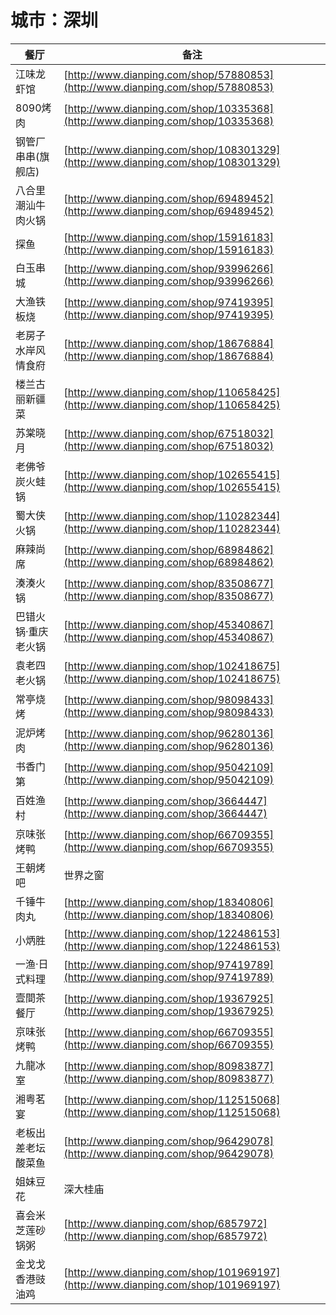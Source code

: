# 城市：深圳

餐厅 | 备注
------|---------
| 江味龙虾馆 | [http://www.dianping.com/shop/57880853](http://www.dianping.com/shop/57880853) |
| 8090烤肉 | [http://www.dianping.com/shop/10335368](http://www.dianping.com/shop/10335368) |
| 钢管厂串串(旗舰店) | [http://www.dianping.com/shop/108301329](http://www.dianping.com/shop/108301329) |
| 八合里潮汕牛肉火锅 | [http://www.dianping.com/shop/69489452](http://www.dianping.com/shop/69489452) |
| 探鱼 | [http://www.dianping.com/shop/15916183](http://www.dianping.com/shop/15916183) |
| 白玉串城 | [http://www.dianping.com/shop/93996266](http://www.dianping.com/shop/93996266) |
| 大渔铁板烧 | [http://www.dianping.com/shop/97419395](http://www.dianping.com/shop/97419395) |
| 老房子水岸风情食府 | [http://www.dianping.com/shop/18676884](http://www.dianping.com/shop/18676884) |
| 楼兰古丽新疆菜 | [http://www.dianping.com/shop/110658425](http://www.dianping.com/shop/110658425) |
| 苏棠晓月 | [http://www.dianping.com/shop/67518032](http://www.dianping.com/shop/67518032) |
| 老佛爷炭火蛙锅 | [http://www.dianping.com/shop/102655415](http://www.dianping.com/shop/102655415) |
| 蜀大侠火锅 | [http://www.dianping.com/shop/110282344](http://www.dianping.com/shop/110282344) |
| 麻辣尚席 | [http://www.dianping.com/shop/68984862](http://www.dianping.com/shop/68984862) |
| 湊湊火锅 | [http://www.dianping.com/shop/83508677](http://www.dianping.com/shop/83508677) |
| 巴错火锅·重庆老火锅 | [http://www.dianping.com/shop/45340867](http://www.dianping.com/shop/45340867) |
| 袁老四老火锅 | [http://www.dianping.com/shop/102418675](http://www.dianping.com/shop/102418675) |
| 常亭烧烤 | [http://www.dianping.com/shop/98098433](http://www.dianping.com/shop/98098433) |
| 泥炉烤肉 | [http://www.dianping.com/shop/96280136](http://www.dianping.com/shop/96280136) |
| 书香门第 | [http://www.dianping.com/shop/95042109](http://www.dianping.com/shop/95042109) |
| 百姓渔村 | [http://www.dianping.com/shop/3664447](http://www.dianping.com/shop/3664447) |
| 京味张烤鸭 | [http://www.dianping.com/shop/66709355](http://www.dianping.com/shop/66709355) |
| 王朝烤吧 | 世界之窗 |
| 千锤牛肉丸 | [http://www.dianping.com/shop/18340806](http://www.dianping.com/shop/18340806) |
| 小炳胜 | [http://www.dianping.com/shop/122486153](http://www.dianping.com/shop/122486153) |
| 一渔·日式料理 | [http://www.dianping.com/shop/97419789](http://www.dianping.com/shop/97419789) |
| 壹間茶餐厅 | [http://www.dianping.com/shop/19367925](http://www.dianping.com/shop/19367925) |
| 京味张烤鸭 | [http://www.dianping.com/shop/66709355](http://www.dianping.com/shop/66709355) |
| 九龍冰室 | [http://www.dianping.com/shop/80983877](http://www.dianping.com/shop/80983877) |
| 湘粤茗宴 | [http://www.dianping.com/shop/112515068](http://www.dianping.com/shop/112515068) |
| 老板出差老坛酸菜鱼 | [http://www.dianping.com/shop/96429078](http://www.dianping.com/shop/96429078) |
| 姐妹豆花 | 深大桂庙 |
| 喜会米芝莲砂锅粥 | [http://www.dianping.com/shop/6857972](http://www.dianping.com/shop/6857972) |
| 金戈戈香港豉油鸡 | [http://www.dianping.com/shop/101969197](http://www.dianping.com/shop/101969197) |


